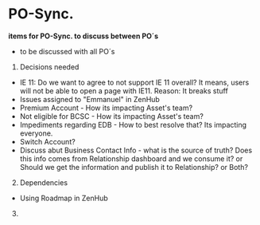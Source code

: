 # PO-Sync. 
**items for PO-Sync. to discuss between PO´s**

- to be discussed with all PO´s


1. Decisions needed
- IE 11: Do we want to agree to not support IE 11 overall? It means, users will not be able to open a page with IE11. 
    Reason: It breaks stuff
- Issues assigned to "Emmanuel" in ZenHub
- Premium Account - How its impacting Asset's team?
- Not eligible for BCSC - How its impacting Asset's team?
- Impediments regarding EDB - How to best resolve that? Its impacting everyone.
- Switch Account?
- Discuss abut Business Contact Info - what is the source of truth? Does this info comes from Relationship dashboard and we consume it? or Should we get the information and publish it to Relationship? or Both?

2. Dependencies 
- Using Roadmap in ZenHub



3. 
